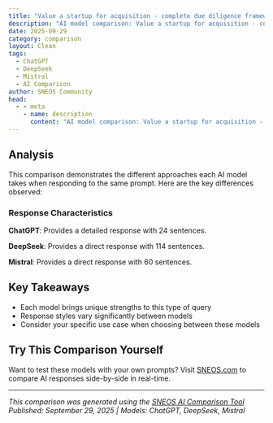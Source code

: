 ```yaml
---
title: "Value a startup for acquisition - complete due diligence framework"
description: "AI model comparison: Value a startup for acquisition - complete due diligence framework..."
date: 2025-09-29
category: comparison
layout: Clean
tags:
  - ChatGPT
  - DeepSeek
  - Mistral
  - AI Comparison
author: SNEOS Community
head:
  - - meta
    - name: description
      content: "AI model comparison: Value a startup for acquisition - complete due diligence framework..."
---
```


<ChatComparison
  title="Value a startup for acquisition - complete due diligence framework"
  prompt="Value a startup for acquisition - complete due diligence framework"
  :responses='{"ChatGPT": "Certainly! Valuing a startup for acquisition and conducting comprehensive due diligence is a multi-faceted process that requires a thorough evaluation of the company\u2019s financials, operations, market position, legal standing, and growth potential. Below is a complete due diligence framework structured to help you perform a robust startup valuation and acquisition assessment.\n\n---\n\n## Startup Valuation \u0026 Acquisition Due Diligence Framework\n\n### 1. **Strategic Fit \u0026 Business Overview**\n- **Business Model Understanding:** Review revenue streams, target customers, value proposition.\n- **Product/Service Assessment:** Product-market fit, uniqueness, IP, technology stack.\n- **Market Position:** Market size, competitors, market share, growth potential.\n- **Founders and Team:** Background, track record, team capability, key hires, organizational structure.\n- **Synergies:** Potential integration benefits (cost savings, cross-selling, market expansion).\n\n---\n\n### 2. **Financial Due Diligence**\n- **Historical Financials:** Review audited (if any) or internal financial statements for past 3-5 years:\n - Revenue breakdown (recurring vs. one-time)\n - Gross profit and gross margin trends\n - Operating expenses and burn rate\n - EBITDA and net income\n- **Financial Projections:**\n - Forecast assumptions and realism\n - Revenue pipeline and backlog\n - Cash flow projections\n - Capital expenditure needs\n- **Unit Economics:**\n - Customer Acquisition Cost (CAC)\n - Lifetime Value (LTV)\n - Churn rate\n - Contribution margin\n- **Balance Sheet:**\n - Assets and liabilities\n - Debt and capital structure\n - Working capital status\n- **Cap Table \u0026 Funding History:**\n - Shareholder structure and dilution\n - Convertible notes, options pool, warrants\n - Prior valuations and funding terms\n- **Accounting Policies and Controls:** Reconciliation, internal control environment.\n\n---\n\n### 3. **Legal Due Diligence**\n- **Corporate Structure:** Incorporation documents, subsidiaries, JV agreements.\n- **Intellectual Property:**\n - Patents, trademarks, copyrights\n - Ownership and licensing agreements\n - Pending infringements or disputes\n- **Material Contracts:**\n - Customer/client contracts, terms and conditions\n - Supplier and vendor agreements\n - Partnership and distribution deals\n - Employment contracts and non-competes\n- **Compliance:**\n - Regulatory approvals, licenses, certifications\n - GDPR/Data privacy compliance\n - Litigation history or pending litigation\n- **Risk Exposure:** Any contingent liabilities or undisclosed obligations.\n\n---\n\n### 4. **Operational Due Diligence**\n- **Technology \u0026 Product Assessment:**\n - Code quality and technical debt\n - Product roadmap and backlog\n - Technology scalability and security considerations\n- **Customer \u0026 Market Validation:**\n - Customer testimonials, reference checks\n - Customer concentration and retention\n - Market trends and growth drivers\n- **Operations \u0026 Processes:**\n - Supply chain reliability\n - Infrastructure and facilities\n - Key operational KPIs and service levels\n- **Human Resources:**\n - Employee headcount, turnover rates\n - Culture and organizational health\n - Benefits, compensation structure, and incentives\n\n---\n\n### 5. **Commercial Due Diligence**\n- **Market Analysis:**\n - TAM, SAM, SOM analysis\n - Competitive landscape\n - Barriers to entry\n- **Sales \u0026 Marketing:**\n - Sales funnel and pipeline conversion rates\n - Marketing strategies, channels, and expenses\n - Partnerships and alliances\n- **Customer Analysis:**\n - Customer segmentation and lifetime value\n - Major clients and dependency risks\n\n---\n\n### 6. **Risk Assessment**\n- Identify and quantify key risks:\n - Market risk\n - Technology risk\n - Financial risk (cash runway, financing needs)\n - Regulatory and compliance risk\n - Operational \u0026 execution risk\n - Key person risk\n\n---\n\n### 7. **Valuation Methodologies**\n- Use multiple valuation approaches to triangulate value:\n - **Discounted Cash Flow (DCF):**\n - Discount projected free cash flows to present value\n - Validate assumptions on growth and margin\n - **Comparable Company Analysis (Comps):**\n - Valuation multiples (P/S, EV/Revenue, EV/EBITDA) of similar public/private companies\n - **Precedent Transactions:**\n - Analysis of valuation multiples from recent acquisitions in the space\n - **Venture Capital Method:**\n - Post-money valuation based on exit value and required ROI\n - **Scorecard / Risk Factor Method:**\n - Adjust valuation based on qualitative and quantitative factors (team, technology, market, stage, etc.)\n\n---\n\n### 8. **Integration Planning**\n- Assess integration challenges and costs:\n - Technology integration\n - Cultural fit\n - Organizational restructuring needs\n- Post-acquisition milestones and KPIs\n\n---\n\n### 9. **Final Recommendations and Deal Structure**\n- Identify key value drivers and deal breakers\n- Outline proposed deal terms:\n - Purchase price and payment structure (cash, stock, earnouts)\n - Representations and warranties\n - Indemnities and escrow arrangements\n- Create an integration roadmap and monitoring plan\n\n---\n\n## Summary\n\n| Due Diligence Area | Key Focus | Outcome |\n|----------------------|---------------------------------|--------------------------------|\n| Strategic | Business model, market fit | Alignment with acquirer goals |\n| Financial | Revenue, margins, burn rate | Financial health and sustainability |\n| Legal | IP, contracts, compliance | Risk mitigation |\n| Operational | Product, tech, HR | Operational viability |\n| Commercial | Market, customers | Growth potential |\n| Risk | Identification \u0026 quantification | Risk-adjusted valuation |\n| Valuation | Multi-method approach | Fair market value |\n| Integration | Synergies \u0026 challenges | Smooth transition |\n\n---\n\nIf you want, I can also help you with templates or checklists for each section or walk you through valuation calculations step-by-step. Let me know!", "DeepSeek": "Of course. Here is a complete, structured framework for valuing a startup for acquisition and conducting the necessary due diligence.\n\nThis guide is broken into two core parts:\n1. **The Valuation Framework:** How to quantitatively and qualitatively determine what the startup is worth.\n2. **The Due Diligence Framework:** The comprehensive checklist to verify the startup\u0027s claims and uncover risks.\n\n---\n\n### **Part 1: The Startup Valuation Framework**\n\nStartup valuation is both an art and a science. Unlike mature companies, startups often have limited financial history, so you must rely on a combination of methods.\n\n#### **A. Quantitative Valuation Methods**\n\n**1. Discounted Cash Flow (DCF) Analysis**\n* **Concept:** The intrinsic value of a company is the present value of all its future cash flows.\n* **Application for Startups:** This is highly speculative for startups but forces a rigorous analysis of the business model.\n * **Projections:** Use the startup\u0027s financial projections as a starting point, but stress-test them heavily.\n * **Discount Rate (WACC):** Use a very high discount rate (30-50%\u002B) to account for the extreme risk, lack of profitability, and early stage. This is often the most debated input.\n * **Terminal Value:** Often constitutes a large portion of the value. Be conservative with the perpetual growth rate.\n* **Pros:** Theoretically sound, focuses on core value drivers.\n* **Cons:** Highly sensitive to assumptions; \u0022garbage in, garbage out.\u0022\n\n**2. Comparable Company Analysis (Comps)**\n* **Concept:** Value the startup based on the valuation metrics of similar, publicly traded companies.\n* **Metrics:**\n * **EV/Revenue** or **EV/ARR (Annual Recurring Revenue)** for SaaS.\n * **P/E Ratio** (rarely applicable for early-stage startups).\n * **EV/EBITDA** (if EBITDA positive).\n* **Application:** Find a set of public comparables, calculate their trading multiples, and apply a significant discount to the startup (for lack of liquidity, scale, and proven track record).\n\n**3. Precedent Transaction Analysis**\n* **Concept:** Value the startup based on what similar companies were acquired for.\n* **Application:** Research M\u0026A databases and news to find acquisitions of similar startups in the same sector and stage. This is often the most relevant method as it reflects what the market has actually paid.\n\n**4. Venture Capital (VC) Method**\n* **Concept:** Work backward from a potential future exit.\n 1. **Estimate Terminal Value:** Project the startup\u0027s financials in 5-7 years and apply a likely exit multiple (e.g., EV/Revenue).\n 2. **Discount to Present Value:** Discount this terminal value back to today using a high target rate of return (VC hurdle rate of 40-60%).\n* **Formula:** \u0060Post-Money Valuation = Terminal Value / (1 \u002B Target Return)^n\u0060\n\n#### **B. Qualitative \u0026 Strategic Value Drivers**\n\nOften, the acquisition premium is driven by these factors, not just the numbers.\n\n* **Strategic Fit:** How does this acquisition accelerate your roadmap? (e.g., enter new market, acquire technology, eliminate a competitor).\n* **Team \u0026 Talent (\u0022Acqui-hire\u0022):** The value of the engineers, designers, and leaders.\n* **Intellectual Property (IP):** The value of patents, proprietary technology, or trade secrets that are hard to replicate.\n* **Network Effects \u0026 Data Assets:** The value of the user base, community, and unique data sets.\n* **Brand \u0026 Market Position:** The value of the brand recognition and its strategic market footprint.\n\n#### **C. The Final Valuation: A Negotiation Range**\n\nYou will not arrive at a single number. Instead, you will establish a range:\n* **Floor Value:** Asset-based value (liquidation value of tangible assets).\n* **Base Fair Value:** The output from your quantitative models, adjusted for reality.\n* **Strategic Premium Value:** The maximum you are willing to pay based on the qualitative drivers and strategic fit.\n\nThe final acquisition price will be negotiated within this range.\n\n---\n\n### **Part 2: The Complete Due Diligence Framework**\n\nDue diligence is the process of verifying everything you\u0027ve assumed in your valuation. It\u0027s about uncovering skeletons in the closet.\n\n#### **Category 1: Financial Due Diligence**\n\n* **Financial Statements:** Audit 3-5 years of income statements, balance sheets, and cash flow statements.\n* **Quality of Earnings (QoE):** Analyze recurring revenue vs. one-time sales. For SaaS, focus on:\n * Monthly Recurring Revenue (MRR) / Annual Recurring Revenue (ARR)\n * Churn Rate (Customer \u0026 Revenue)\n * Customer Lifetime Value (LTV) \u0026 Customer Acquisition Cost (CAC)\n * Gross Margin trends\n* **Financial Projections:** Scrutinize the assumptions behind revenue growth, margin expansion, and capex requirements. Are they realistic?\n* **Debt \u0026 Cap Table Analysis:** Review all debt agreements, covenants, and the fully diluted capitalization table. Identify all shareholders, option pools, and any unusual terms.\n* **Working Capital:** Analyze trends in Accounts Receivable, Accounts Payable, and Inventory. Determine a \u0022normalized\u0022 level for closing.\n\n#### **Category 2: Commercial \u0026 Market Due Diligence**\n\n* **Customer Analysis:**\n * **Concentration:** What % of revenue comes from the top 5/10 customers?\n * **Interviews:** Talk to key customers (and some who have churned) about satisfaction, product value, and relationship with the startup.\n * **Contract Review:** Scrutinize key customer contracts for terms, renewal dates, and change-of-control clauses.\n* **Sales \u0026 Marketing Efficiency:**\n * Sales pipeline health and conversion rates.\n * Marketing channel effectiveness and scalability.\n* **Market Analysis:**\n * Validate the Total Addressable Market (TAM) claims.\n * Competitive landscape: Who are the real competitors, and what is the startup\u0027s sustainable competitive advantage?\n\n#### **Category 3: Technical \u0026 IP Due Diligence**\n\n* **Technology Stack:** Review the architecture, code quality, scalability, and security. Conduct a code audit.\n* **Intellectual Property:**\n * Verify ownership of all patents, trademarks, and copyrights.\n * Review all invention assignment agreements with employees and contractors to ensure the company owns the IP.\n * Check for any ongoing or potential IP litigation.\n* **Data Assets:** Understand what data is collected, how it\u0027s stored, and the policies governing its use. Check for compliance with GDPR, CCPA, etc.\n\n#### **Category 4: Legal \u0026 Compliance Due Diligence**\n\n* **Corporate Records:** Review incorporation documents, bylaws, board minutes, and shareholder meeting minutes.\n* **Contracts:** Examine all material contracts: key customer/supplier agreements, partnership agreements, leases, and loan agreements.\n* **Compliance:** Ensure compliance with relevant industry regulations (e.g., HIPAA, SOC 2, FINRA).\n* **Litigation:** Identify any pending, threatened, or settled litigation.\n* **Employment Matters:** Review standard employment contracts, offer letters, and any outstanding disputes.\n\n#### **Category 5: Operational \u0026 HR Due Diligence**\n\n* **Management \u0026 Team:** Assess the strength and depth of the management team. Will they stay post-acquisition?\n * Review organizational structure and key-person dependencies.\n* **Culture Fit:** Evaluate the company culture and how it will integrate with your own.\n* **HR Policies:** Review employee handbooks, compensation plans, and benefit plans.\n* **Talent Pipeline:** Assess the ability to attract and retain key talent.\n\n---\n\n### **Putting It All Together: The Acquisition Process**\n\n1. **Strategy \u0026 Sourcing:** Define your acquisition thesis and identify targets.\n2. **Preliminary Analysis \u0026 Valuation:** Conduct high-level analysis (using Part 1) to determine an initial valuation range and offer.\n3. **Letter of Intent (LOI):** Sign an LOI, which includes a non-binding offer and an exclusive due diligence period.\n4. **Comprehensive Due Diligence:** Execute the deep-dive checklists from Part 2. This is where you validate your initial valuation.\n5. **Final Valuation \u0026 Deal Structuring:** Adjust your valuation based on due diligence findings. Structure the deal (cash vs. stock, earnouts, escrows) to mitigate identified risks.\n6. **Definitive Agreement:** Draft and negotiate the purchase agreement, including representations, warranties, and indemnifications.\n7. **Integration Planning:** Begin planning for post-merger integration *during* due diligence. The smoothest acquisitions are the ones where integration is a primary consideration from the start.\n\n**Final Note:** This framework is a starting point. The weight given to each section will vary dramatically depending on the startup\u0027s industry, stage, and the acquirer\u0027s strategic intent (e.g., a tech acquirer will prioritize the technical DD, while a financial acquirer will prioritize the financial DD). Always engage experienced legal and financial advisors.", "Mistral": "Valuing a startup for acquisition and conducting comprehensive due diligence involves a multi-step process that assesses various aspects of the company. Here\u2019s a complete framework to guide you through the process:\n\n### 1. **Initial Assessment**\n - **Business Model**: Understand the startup\u2019s business model, revenue streams, and market position.\n - **Market Opportunity**: Evaluate the size and growth potential of the market the startup operates in.\n - **Competitive Landscape**: Identify key competitors and assess the startup\u2019s competitive advantages.\n - **Management Team**: Evaluate the experience, skills, and track record of the management team.\n\n### 2. **Financial Due Diligence**\n - **Financial Statements**: Review historical financial statements (income statements, balance sheets, cash flow statements).\n - **Revenue and Profitability**: Analyze revenue growth, profit margins, and cash flow.\n - **Burn Rate**: Assess the startup\u2019s burn rate and runway.\n - **Valuation Methods**:\n - **Discounted Cash Flow (DCF)**: Estimate the present value of future cash flows.\n - **Comparable Company Analysis**: Compare the startup to similar companies in the industry.\n - **Precedent Transactions**: Analyze recent acquisitions of similar startups.\n - **Venture Capital Method**: Use the expected return on investment (ROI) for venture capitalists.\n - **Debt and Liabilities**: Identify any outstanding debts, liabilities, and financial obligations.\n\n### 3. **Operational Due Diligence**\n - **Product/Service**: Evaluate the quality, uniqueness, and market demand for the startup\u2019s products or services.\n - **Technology and IP**: Assess the startup\u2019s intellectual property, patents, and proprietary technology.\n - **Supply Chain**: Review the supply chain, vendor relationships, and operational efficiencies.\n - **Customer Base**: Analyze the customer base, customer acquisition costs (CAC), and customer lifetime value (CLV).\n\n### 4. **Legal Due Diligence**\n - **Corporate Structure**: Verify the legal structure of the startup (e.g., LLC, C-Corp).\n - **Contracts and Agreements**: Review all material contracts, including employment agreements, vendor contracts, and customer contracts.\n - **Compliance**: Ensure the startup complies with all relevant laws and regulations.\n - **Litigation**: Identify any ongoing or potential litigation.\n - **Intellectual Property**: Verify ownership and protection of intellectual property.\n\n### 5. **Human Resources Due Diligence**\n - **Employee Contracts**: Review employment contracts, including non-compete and non-disclosure agreements.\n - **Compensation and Benefits**: Analyze compensation structures, benefits, and equity plans.\n - **Culture and Morale**: Assess the company culture, employee morale, and turnover rates.\n - **Key Personnel**: Identify key personnel and their roles in the company.\n\n### 6. **Technical Due Diligence**\n - **Technology Stack**: Evaluate the technology stack, including software, hardware, and infrastructure.\n - **Code Quality**: Assess the quality and maintainability of the codebase.\n - **Security**: Review the security measures in place to protect data and systems.\n - **Scalability**: Determine the scalability of the technology and infrastructure.\n\n### 7. **Market and Competitive Due Diligence**\n - **Market Analysis**: Conduct a thorough market analysis, including market size, growth rate, and trends.\n - **Competitive Analysis**: Identify key competitors, their strengths and weaknesses, and market share.\n - **Customer Feedback**: Gather feedback from customers to understand their satisfaction and pain points.\n\n### 8. **Risk Assessment**\n - **Financial Risks**: Identify financial risks, including cash flow issues, debt, and financial obligations.\n - **Operational Risks**: Assess operational risks, such as supply chain disruptions and technology failures.\n - **Legal Risks**: Evaluate legal risks, including compliance issues and litigation.\n - **Market Risks**: Consider market risks, such as changes in market conditions and competitive threats.\n\n### 9. **Integration Planning**\n - **Synergy Analysis**: Identify potential synergies and cost savings from the acquisition.\n - **Integration Strategy**: Develop a plan for integrating the startup into the acquiring company.\n - **Cultural Fit**: Assess the cultural fit between the two companies.\n\n### 10. **Final Valuation and Negotiation**\n - **Valuation Report**: Prepare a comprehensive valuation report based on the due diligence findings.\n - **Negotiation**: Engage in negotiations with the startup\u2019s management and investors to agree on the acquisition terms.\n - **Closing**: Finalize the acquisition agreement and complete the transaction.\n\n### 11. **Post-Acquisition Review**\n - **Performance Monitoring**: Monitor the performance of the acquired startup post-acquisition.\n - **Integration Success**: Evaluate the success of the integration process.\n - **Lessons Learned**: Document lessons learned for future acquisitions.\n\nBy following this comprehensive due diligence framework, you can ensure a thorough evaluation of the startup and make an informed decision regarding the acquisition."}' 
  published-date="16:28"
/>

## Analysis

This comparison demonstrates the different approaches each AI model takes when responding to the same prompt. Here are the key differences observed:

### Response Characteristics

**ChatGPT**: Provides a detailed response with 24 sentences. 

**DeepSeek**: Provides a direct response with 114 sentences. 

**Mistral**: Provides a direct response with 60 sentences. 

## Key Takeaways

- Each model brings unique strengths to this type of query
- Response styles vary significantly between models
- Consider your specific use case when choosing between these models

## Try This Comparison Yourself

Want to test these models with your own prompts? Visit [SNEOS.com](https://sneos.com) to compare AI responses side-by-side in real-time.

---

*This comparison was generated using the [SNEOS AI Comparison Tool](https://sneos.com)*
*Published: September 29, 2025 | Models: ChatGPT, DeepSeek, Mistral*
